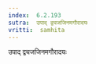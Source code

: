 ```yaml
---
index:  6.2.193
sutra:  उपाद् द्व्यजजिनमगौरादयः
vritti:  samhita 
---
```


उपाद् द्व्यजजिनमगौरादयः

